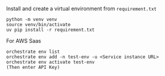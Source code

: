 Install and create a virtual environment from `requirement.txt`

```
python -m venv venv
source venv/bin/activate
uv pip install -r requirement.txt
```

For AWS Saas
```
orchestrate env list
orchestrate env add -n test-env -u <Service instance URL>
orchestrate env activate test-env
(Then enter API Key)
```
